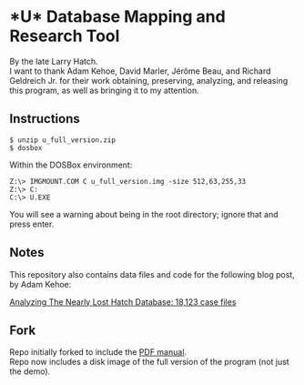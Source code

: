 # \*U\* Database Mapping and Research Tool
By the late Larry Hatch.  
I want to thank Adam Kehoe, David Marler, Jérôme Beau, and Richard Geldreich Jr. for their work obtaining, preserving, analyzing, and releasing this program, as well as bringing it to my attention.

## Instructions

`$ unzip u_full_version.zip`  
`$ dosbox`  

Within the DOSBox environment:
```
Z:\> IMGMOUNT.COM C u_full_version.img -size 512,63,255,33
Z:\> C:
C:\> U.EXE
```
You will see a warning about being in the root directory; ignore that and press enter.

## Notes

This repository also contains data files and code for the following blog post, by Adam Kehoe:

[Analyzing The Nearly Lost Hatch Database: 18,123 case 
files](https://web.archive.org/web/20210111082444/https://blog.adamkehoe.com/hatch-udatabase/)

## Fork

Repo initially forked to include the [PDF 
manual](https://web.archive.org/web/20210111232845/https://adamkehoe.com/static/uap/hatch/hatch_manual.pdf).   
Repo now includes a disk image of the full version of the program (not just the demo).
